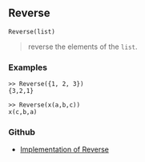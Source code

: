 ## Reverse

```
Reverse(list)
```

> reverse the elements of the `list`.
 

### Examples
```
>> Reverse({1, 2, 3})
{3,2,1}

>> Reverse(x(a,b,c))
x(c,b,a)
```

### Github

* [Implementation of Reverse](https://github.com/axkr/symja_android_library/blob/master/symja_android_library/matheclipse-core/src/main/java/org/matheclipse/core/builtin/ListFunctions.java#L6241) 
